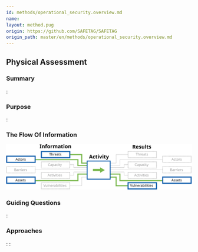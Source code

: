 ```yaml
---
id: methods/operational_security.overview.md
name: 
layout: method.pug
origin: https://github.com/SAFETAG/SAFETAG
origin_path: master/en/methods/operational_security.overview.md
---
```

## Physical Assessment

### Summary

:[](../methods/physical_assessment/summary.md)
### Purpose

:[](../methods/physical_assessment/purpose.md)
### The Flow Of Information

![Physical Assessment Information Flow](images/info_flows/physical_assessment.svg)

### Guiding Questions

:[](../methods/physical_assessment/guiding_questions.md)
### Approaches

:[](../methods/physical_assessment/approaches.md)
:[](../references/footnotes.md)
